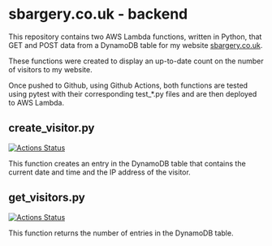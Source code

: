 # sbargery.co.uk - backend

This repository contains two AWS Lambda functions, written in Python, that GET and POST data from a DynamoDB table for my website [sbargery.co.uk](https://www.sbargery.co.uk).

These functions were created to display an up-to-date count on the number of visitors to my website.

Once pushed to Github, using Github Actions, both functions are tested using pytest with their corresponding test_*.py files and are then deployed to AWS Lambda.

## create_visitor.py

[![Actions Status](https://github.com/steven-bargery/sbargery.co.uk_backend/workflows/deploy%20create_visitor%20to%20lambda/badge.svg)](https://github.com/steven-bargery/sbargery.co.uk_backend/actions)

This function creates an entry in the DynamoDB table that contains the current date and time and the IP address of the visitor.

## get_visitors.py

[![Actions Status](https://github.com/steven-bargery/sbargery.co.uk_backend/workflows/deploy%20get_visitors%20to%20lambda/badge.svg)](https://github.com/steven-bargery/sbargery.co.uk_backend/actions)

This function returns the number of entries in the DynamoDB table.